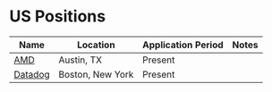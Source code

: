 # US Positions
| Name  |  Location |  Application Period |  Notes |
|---|---|---|--|
| [AMD](https://jobs.amd.com/go/Internships-&-Co-op-Opportunities/2567200/) | Austin, TX | Present | |
| [Datadog](https://www.datadoghq.com/careers/detail/?gh_jid=2265933) | Boston, New York | Present | |
